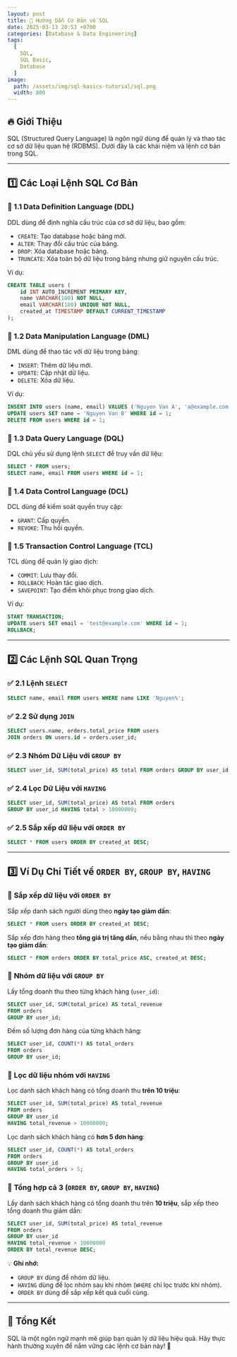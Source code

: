 ```yaml
---
layout: post
title: 📌 Hướng Dẫn Cơ Bản về SQL
date: 2025-03-13 20:53 +0700
categories: [Database & Data Engineering]
tags:
  [
    SQL,
    SQL Basic,
    Database
  ]
image:
  path: /assets/img/sql-basics-tutorial/sql.png
  width: 800
---
```

## 🔥 Giới Thiệu
SQL (Structured Query Language) là ngôn ngữ dùng để quản lý và thao tác cơ sở dữ liệu quan hệ (RDBMS). Dưới đây là các khái niệm và lệnh cơ bản trong SQL.

---

## 1️⃣ Các Loại Lệnh SQL Cơ Bản

### 🔹 1.1 Data Definition Language (DDL)
DDL dùng để định nghĩa cấu trúc của cơ sở dữ liệu, bao gồm:
- `CREATE`: Tạo database hoặc bảng mới.
- `ALTER`: Thay đổi cấu trúc của bảng.
- `DROP`: Xóa database hoặc bảng.
- `TRUNCATE`: Xóa toàn bộ dữ liệu trong bảng nhưng giữ nguyên cấu trúc.

Ví dụ:
```sql
CREATE TABLE users (
    id INT AUTO_INCREMENT PRIMARY KEY,
    name VARCHAR(100) NOT NULL,
    email VARCHAR(100) UNIQUE NOT NULL,
    created_at TIMESTAMP DEFAULT CURRENT_TIMESTAMP
);
```

### 🔹 1.2 Data Manipulation Language (DML)
DML dùng để thao tác với dữ liệu trong bảng:
- `INSERT`: Thêm dữ liệu mới.
- `UPDATE`: Cập nhật dữ liệu.
- `DELETE`: Xóa dữ liệu.

Ví dụ:
```sql
INSERT INTO users (name, email) VALUES ('Nguyen Van A', 'a@example.com');
UPDATE users SET name = 'Nguyen Van B' WHERE id = 1;
DELETE FROM users WHERE id = 1;
```

### 🔹 1.3 Data Query Language (DQL)
DQL chủ yếu sử dụng lệnh `SELECT` để truy vấn dữ liệu:
```sql
SELECT * FROM users;
SELECT name, email FROM users WHERE id = 1;
```

### 🔹 1.4 Data Control Language (DCL)
DCL dùng để kiểm soát quyền truy cập:
- `GRANT`: Cấp quyền.
- `REVOKE`: Thu hồi quyền.

### 🔹 1.5 Transaction Control Language (TCL)
TCL dùng để quản lý giao dịch:
- `COMMIT`: Lưu thay đổi.
- `ROLLBACK`: Hoàn tác giao dịch.
- `SAVEPOINT`: Tạo điểm khôi phục trong giao dịch.

Ví dụ:
```sql
START TRANSACTION;
UPDATE users SET email = 'test@example.com' WHERE id = 1;
ROLLBACK;
```

---

## 2️⃣ Các Lệnh SQL Quan Trọng

### ✅ 2.1 Lệnh `SELECT`
```sql
SELECT name, email FROM users WHERE name LIKE 'Nguyen%';
```

### ✅ 2.2 Sử dụng `JOIN`
```sql
SELECT users.name, orders.total_price FROM users
JOIN orders ON users.id = orders.user_id;
```

### ✅ 2.3 Nhóm Dữ Liệu với `GROUP BY`
```sql
SELECT user_id, SUM(total_price) AS total FROM orders GROUP BY user_id;
```

### ✅ 2.4 Lọc Dữ Liệu với `HAVING`
```sql
SELECT user_id, SUM(total_price) AS total FROM orders
GROUP BY user_id HAVING total > 10000000;
```

### ✅ 2.5 Sắp xếp dữ liệu với `ORDER BY`
```sql
SELECT * FROM users ORDER BY created_at DESC;
```

---

## 3️⃣ Ví Dụ Chi Tiết về `ORDER BY`, `GROUP BY`, `HAVING`

### 🔹 **Sắp xếp dữ liệu với `ORDER BY`**
Sắp xếp danh sách người dùng theo **ngày tạo giảm dần**:
```sql
SELECT * FROM users ORDER BY created_at DESC;
```
Sắp xếp đơn hàng theo **tổng giá trị tăng dần**, nếu bằng nhau thì theo **ngày tạo giảm dần**:
```sql
SELECT * FROM orders ORDER BY total_price ASC, created_at DESC;
```

### 🔹 **Nhóm dữ liệu với `GROUP BY`**
Lấy tổng doanh thu theo từng khách hàng (`user_id`):
```sql
SELECT user_id, SUM(total_price) AS total_revenue
FROM orders
GROUP BY user_id;
```
Đếm số lượng đơn hàng của từng khách hàng:
```sql
SELECT user_id, COUNT(*) AS total_orders
FROM orders
GROUP BY user_id;
```

### 🔹 **Lọc dữ liệu nhóm với `HAVING`**
Lọc danh sách khách hàng có tổng doanh thu **trên 10 triệu**:
```sql
SELECT user_id, SUM(total_price) AS total_revenue
FROM orders
GROUP BY user_id
HAVING total_revenue > 10000000;
```
Lọc danh sách khách hàng có **hơn 5 đơn hàng**:
```sql
SELECT user_id, COUNT(*) AS total_orders
FROM orders
GROUP BY user_id
HAVING total_orders > 5;
```

### 🔹 **Tổng hợp cả 3 (`ORDER BY`, `GROUP BY`, `HAVING`)**
Lấy danh sách khách hàng có tổng doanh thu trên **10 triệu**, sắp xếp theo tổng doanh thu giảm dần:
```sql
SELECT user_id, SUM(total_price) AS total_revenue
FROM orders
GROUP BY user_id
HAVING total_revenue > 10000000
ORDER BY total_revenue DESC;
```

💡 **Ghi nhớ:**  
- `GROUP BY` dùng để nhóm dữ liệu.  
- `HAVING` dùng để lọc nhóm sau khi nhóm (`WHERE` chỉ lọc trước khi nhóm).  
- `ORDER BY` dùng để sắp xếp kết quả cuối cùng.

---

## 📌 Tổng Kết
SQL là một ngôn ngữ mạnh mẽ giúp bạn quản lý dữ liệu hiệu quả. Hãy thực hành thường xuyên để nắm vững các lệnh cơ bản này! 🚀
